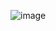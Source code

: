 ![image](https://github.com/Tousif-Saqlain/Book-Store-Application/assets/118543903/152f2409-37c6-4838-a1ac-af24ef6df126)
